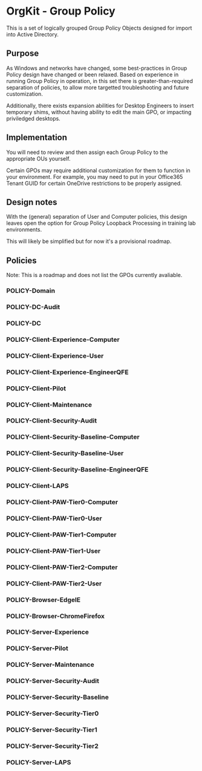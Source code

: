 
# OrgKit - Group Policy
This is a set of logically grouped Group Policy Objects designed for import into Active Directory.

## Purpose
As Windows and networks have changed, some best-practices in Group Policy design have changed or been relaxed. Based on experience in running Group Policy in operation, in this set there is greater-than-required separation of policies, to allow more targetted troubleshooting and future customization.

Additionally, there exists expansion abilities for Desktop Engineers to insert temporary shims, without having ability to edit the main GPO, or impacting priviledged desktops.

## Implementation
You will need to review and then assign each Group Policy to the appropriate OUs yourself.

Certain GPOs may require additional customization for them to function in your environment. For example, you may need to put in your Office365 Tenant GUID for certain OneDrive restrictions to be properly assigned.

## Design notes
With the (general) separation of User and Computer policies, this design leaves open the option for Group Policy Loopback Processing in training lab environments.

This will likely be simplified but for now it's a provisional roadmap.

## Policies
Note: This is a roadmap and does not list the GPOs currently avaliable.

### POLICY-Domain

### POLICY-DC-Audit

### POLICY-DC

### POLICY-Client-Experience-Computer

### POLICY-Client-Experience-User

### POLICY-Client-Experience-EngineerQFE

### POLICY-Client-Pilot

### POLICY-Client-Maintenance

### POLICY-Client-Security-Audit

### POLICY-Client-Security-Baseline-Computer

### POLICY-Client-Security-Baseline-User

### POLICY-Client-Security-Baseline-EngineerQFE

### POLICY-Client-LAPS

### POLICY-Client-PAW-Tier0-Computer

### POLICY-Client-PAW-Tier0-User

### POLICY-Client-PAW-Tier1-Computer

### POLICY-Client-PAW-Tier1-User

### POLICY-Client-PAW-Tier2-Computer

### POLICY-Client-PAW-Tier2-User

### POLICY-Browser-EdgeIE

### POLICY-Browser-ChromeFirefox

### POLICY-Server-Experience

### POLICY-Server-Pilot

### POLICY-Server-Maintenance

### POLICY-Server-Security-Audit

### POLICY-Server-Security-Baseline

### POLICY-Server-Security-Tier0

### POLICY-Server-Security-Tier1

### POLICY-Server-Security-Tier2

### POLICY-Server-LAPS
